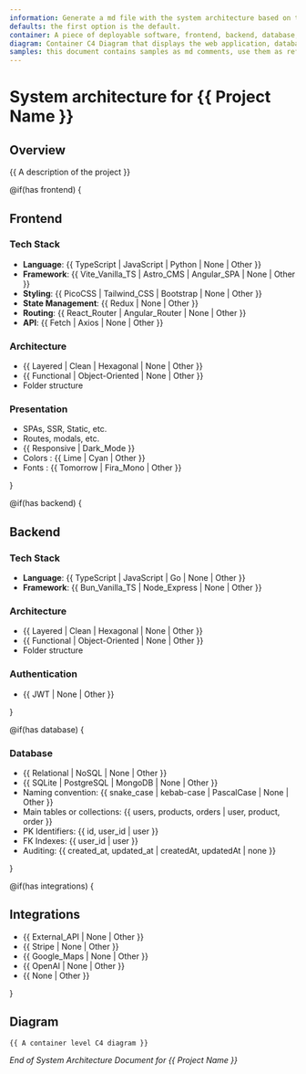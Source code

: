 ```yaml
---
information: Generate a md file with the system architecture based on this template.
defaults: the first option is the default.
container: A piece of deployable software, frontend, backend, database, etc.
diagram: Container C4 Diagram that displays the web application, database, and API services, highlighting their interactions.
samples: this document contains samples as md comments, use them as reference to fill the template.
---
```


# System architecture for **{{ Project Name }}**

## Overview

{{ A description of the project }}

@if(has frontend) {

## Frontend

### Tech Stack

- **Language**: {{ TypeScript | JavaScript | Python | None | Other }}
- **Framework**: {{ Vite_Vanilla_TS | Astro_CMS | Angular_SPA | None | Other }}
- **Styling**: {{ PicoCSS | Tailwind_CSS | Bootstrap | None | Other }}
- **State Management**: {{ Redux | None | Other }}
- **Routing**: {{ React_Router | Angular_Router | None | Other }}
- **API**: {{ Fetch | Axios | None | Other }}

### Architecture

- {{ Layered | Clean | Hexagonal | None | Other }}
- {{ Functional | Object-Oriented | None | Other }}
- Folder structure

<!-- Propose a folder structure for the frontend like this:
  ```
  - src/
    - app/ (pages and repositories)
    - models/ (data models)
    - utils/ (helpers and shared components)
  ```
 -->

### Presentation

- SPAs, SSR, Static, etc.
- Routes, modals, etc.
- {{ Responsive | Dark_Mode  }}
- Colors : {{ Lime | Cyan | Other }}
- Fonts : {{ Tomorrow | Fira_Mono | Other }}

}

@if(has backend) {

## Backend

### Tech Stack

- **Language**: {{ TypeScript | JavaScript | Go | None | Other }}
- **Framework**: {{ Bun_Vanilla_TS | Node_Express | None | Other }}

### Architecture

- {{ Layered | Clean | Hexagonal | None | Other }}
- {{ Functional | Object-Oriented | None | Other }}
- Folder structure

<!-- Propose a folder structure for the frontend like this:
  ```
  - src/
    - api/ (controllers and repositories)
    - models/ (data models)
    - utils/ (helpers)
  ```
 -->

### Authentication

- {{ JWT | None | Other }}

}

@if(has database) {

### Database

- {{ Relational | NoSQL | None | Other }}
- {{ SQLite | PostgreSQL | MongoDB | None | Other }}
- Naming convention: {{ snake_case | kebab-case | PascalCase | None | Other }}
- Main tables or collections: {{ users, products, orders | user, product, order }}
- PK Identifiers: {{ id, user_id | user }}
- FK Indexes: {{ user_id | user }}
- Auditing: {{ created_at, updated_at | createdAt, updatedAt | none }}

}

@if(has integrations) {

## Integrations

- {{ External_API | None | Other }}
- {{ Stripe | None | Other }}
- {{ Google_Maps | None | Other }}
- {{ OpenAI | None | Other }}
- {{ None | Other }}

}

## Diagram

```mermaid
{{ A container level C4 diagram }}
```

_End of System Architecture Document for {{ Project Name }}_
